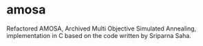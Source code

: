 amosa
=====

Refactored AMOSA, Archived Multi Objective Simulated Annealing, implementation in C based on the code written by Sriparna Saha.
